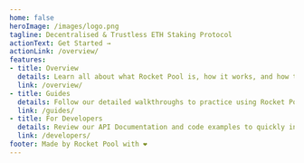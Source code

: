 ```yaml
---
home: false
heroImage: /images/logo.png
tagline: Decentralised & Trustless ETH Staking Protocol
actionText: Get Started →
actionLink: /overview/
features:
- title: Overview
  details: Learn all about what Rocket Pool is, how it works, and how to use it with an easy-to-read series of articles.
  link: /overview/
- title: Guides
  details: Follow our detailed walkthroughs to practice using Rocket Pool on the Prater test network, from staking ETH to running a node.
  link: /guides/
- title: For Developers
  details: Review our API Documentation and code examples to quickly integrate your application with our protocol.
  link: /developers/
footer: Made by Rocket Pool with ❤️
---
```


<home /> 
